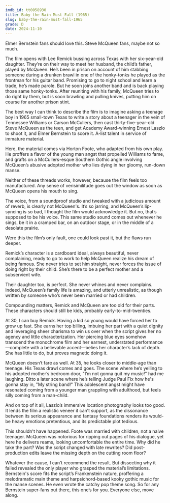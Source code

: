 ```yaml
---
imdb_id: tt0058930
title: Baby the Rain Must Fall (1965)
slug: baby-the-rain-must-fall-1965
grade: D
date: 2024-11-10
---
```


Elmer Bernstein fans should love this. Steve McQueen fans, maybe not so much.

The film opens with Lee Remick bussing across Texas with her six-year-old daughter. They’re on their way to meet her husband, the child’s father, played by McQueen. He’s been in prison on account of him stabbing someone during a drunken brawl in one of the honky-tonks he played as the frontman for his guitar band. Promising to go to night school and learn a trade, he’s made parole. But he soon joins another band and is back playing those same honky-tonks. After reuniting with his family, McQueen tries to do right by them, but is soon brawling and pulling knives, putting him on course for another prison stint.

The best way I can think to describe the film is to imagine asking a teenage boy in 1965 small-town Texas to write a story about a teenager in the vein of Tennessee Williams or Carson McCullers, then cast thirty-five-year-old Steve McQueen as the teen, and get Academy Award-winning Ernest Laszlo to shoot it, and Elmer Bernstein to score it. A-list talent in service of immature material.

Here, the material comes via Horton Foote, who adapted from his own play. He proffers a flavor of the young man angst that propelled Williams to fame, and grafts on a McCullers-esque Southern Gothic angle involving McQueen’s abusive adopted mother who lies dying in her gloomy, run-down manse.

Neither of these threads works, however, because the film feels too manufactured. Any sense of verisimilitude goes out the window as soon as McQueen opens his mouth to sing.

The voice, from a soundproof studio and tweaked with a judicious amount of reverb, is clearly not McQueen's. It’s so jarring, and McQueen’s lip-syncing is so bad, I thought the film would acknowledge it. But no, that’s supposed to be his voice. This same studio sound comes out whenever he sings, be it in a cramped bar, on an outdoor stage, or in the middle of a desolate prairie.

Were this the film’s only fault, one could look past it, but the flaws run deeper.

Remick’s character is a cardboard ideal, always beautiful, never complaining, ready to go to work to help McQueen realize his dream of being famous. She never tries to set him straight, never forces the issue of doing right by their child. She’s there to be a perfect mother and a subservient wife.

Their daughter too, is perfect. She never whines and never complains. Indeed, McQueen’s family life is amazing, and utterly unrealistic, as though written by someone who’s never been married or had children.

Compounding matters, Remick and McQueen are too old for their parts. These characters should still be kids, probably early-to-mid-twenties.

At 30, I can buy Remick. Having a kid so young would have forced her to grow up fast. She earns her top billing, imbuing her part with a quiet dignity and leveraging sheer charisma to win us over when the script gives her no agency and little characterization. Her piercing blue eyes somehow transcend the monochrome film and her earnest, understated performance—complete with a believable accent—belies her character’s lack of depth. She has little to do, but proves magnetic doing it.

McQueen doesn’t fare as well. At 35, he looks closer to middle-age than teenage. His Texas drawl comes and goes. The scene where he’s yelling to his adopted mother’s bedroom door, "I’m not gonna quit my music!" had me laughing. Ditto a later scene where he’s telling Judge Paul Fix how he's gonna stay in, "My string band!" This adolescent angst might have resonated coming from a younger man grappling with adulthood, but feels silly coming from a man-child.

And on top of it all, Laszlo’s immersive location photography looks too good. It lends the film a realistic veneer it can’t support, as the dissonance between its serious appearance and fantasy foundations renders its would-be heavy emotions pretentious, and its predictable plot tedious.

This shouldn't have happened. Foote was married with children, not a naive teenager. McQueen was notorious for ripping out pages of his dialogue, yet here he delivers reams, looking uncomfortable the entire time. Why did he take the part? Was the script changed with late rewrites? Did post-production edits leave the missing depth on the cutting room floor?

Whatever the cause, I can’t recommend the result. But dissecting why it failed revealed the only player who grasped the material’s limitations. Bernstein's score fits the script’s Frankenstein nature, proffering a melodramatic main theme and harpsichord-based kooky gothic music for the manse scenes. He even wrote the catchy pop theme song. So for any Bernstein super-fans out there, this one’s for you. Everyone else, move along.
